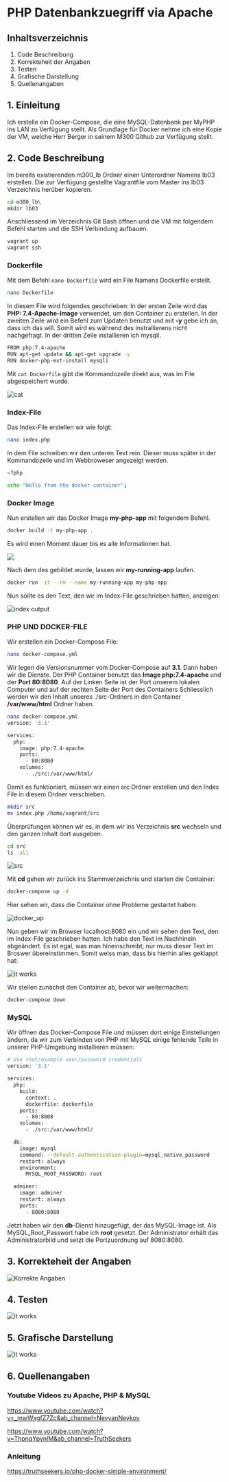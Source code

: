 # PHP Datenbankzuegriff via Apache

## Inhaltsverzeichnis
1. Code Beschreibung
2. Korrekteheit der Angaben
3. Testen
4. Grafische Darstellung
5. Quellenangaben

## 1. Einleitung
Ich erstelle ein Docker-Compose, die eine MySQL-Datenbank per MyPHP ins LAN zu Verfügung stellt. Als Grundlage für Docker nehme ich eine Kopie der VM, welche Herr Berger in seinem M300 Github zur Verfügung stellt.

## 2. Code Beschreibung

Im bereits existierenden m300_lb Ordner einen Unterordner Namens lb03 erstellen.
Die zur Verfügung gestellte Vagrantfile vom Master ins lb03 Verzeichnis herüber kopieren.
```bash Codiger Code ist hier gecoded
cd m300_lb\
mkdir lb03
```


Anschliessend im Verzeichnis Git Bash öffnen und die VM mit folgendem Befehl starten und die SSH Verbindung aufbauen.
```bash Codiger Code ist hier gecoded
vagrant up
vagrant ssh
```


### Dockerfile

Mit dem Befehl ```nano Dockerfile``` wird ein File Namens Dockerfile erstellt. 
```bash Codiger Code ist hier gecoded
nano Dockerfile
```


In diesem File wird folgendes geschrieben: In der ersten Zeile wird das **PHP: 7.4-Apache-Image** verwendet, um den Container zu erstellen. In der zweiten Zeile wird ein Befehl zum Updaten benutzt und mit **-y** gebe ich an, dass ich das will. Somit wird es während des instrallierens nicht nachgefragt. In der dritten Zeile installieren ich mysqli. 
```bash Codiger Code ist hier gecoded
FROM php:7.4-apache
RUN apt-get update && apt-get upgrade -y
RUN docker-php-ext-install mysqli
```


Mit ```cat Dockerfile``` gibt die Kommandozeile direkt aus, was im File abgespeichert wurde.

![cat](\Bilder\cat_dockerfile.JPG) 


### Index-File

Das Index-File erstellen wir wie folgt:
```bash Codiger Code ist hier gecoded
nano index.php
```


In dem File schreiben wir den unteren Text rein. Dieser muss später in der Kommandozeile und im Webbroweser angezeigt werden.
```bash Codiger Code ist hier gecoded
<?php

echo "Hello from the docker container";
```


### Docker Image

Nun erstellen wir das Docker Image **my-php-app** mit folgendem Befehl. 
```bash Codiger Code ist hier gecoded
docker build -t my-php-app .
```


Es wird einen Moment dauer bis es alle Informationen hat.

![](\Bilder\docker_build.JPG) 


Nach dem des gebildet wurde, lassen wir **my-running-app** laufen.
```bash Codiger Code ist hier gecoded
docker run -it --rm --name my-running-app my-php-app
```


Nun sollte es den Text, den wir im Index-File geschrieben hatten, anzeigen:

![index output](\Bilder\index_output.JPG) 


### PHP UND DOCKER-FILE

Wir erstellen ein Docker-Compose File: 
```bash Codiger Code ist hier gecoded
nano docker-compose.yml
```


Wir legen die Versionsnummer vom Docker-Compose auf **3.1**. Dann haben wir die Dienste. Der PHP Container benutzt das **Image php:7.4-apache** und der **Port 80:8080**. Auf der Linken Seite ist der Port unserem lokalen Computer und auf der rechten Seite der Port des Containers Schliesslich werden wir den Inhalt unseres ./src-Ordners in den Container **/var/www/html** Ordner haben. 
```bash Codiger Code ist hier gecoded
nano docker-compose.yml
version: '3.1'

services:
  php:
    image: php:7.4-apache
    ports:
      - 80:8080
    volumes:
      - ./src:/var/www/html/
```


Damit es funktioniert, müssen wir einen src Ordner erstellen und den Index File in diesem Ordner verschieben.
```bash Codiger Code ist hier gecoded
mkdir src
mv index.php /home/vagrant/src
```

Überprüfungen können wir es, in dem wir ins Verzeichnis **src** wechseln und den ganzen Inhalt dort ausgeben:
```bash Codiger Code ist hier gecoded
cd src
ls -all
```

![src](\Bilder\src.JPG) 


Mit **cd** gehen wir zurück ins Stammverzeichnis und starten die Container:
```bash Codiger Code ist hier gecoded
docker-compose up -d
```


Hier sehen wir, dass die Container ohne Probleme gestartet haben:

![docker_up](\Bilder\docker_up.JPG) 


Nun geben wir im Browser localhost:8080 ein und wir sehen den Text, den im Index-File geschrieben hatten. Ich habe den Text im Nachhinein abgeändert. Es ist egal, was man hineinschreibt, nur muss dieser Text im Broswer übereinstimmen. Somit weiss man, dass bis hierhin alles geklappt hat:

![it works](\Bilder\neushigas_docker_container.JPG) 

Wir stellen zunächst den Container ab, bevor wir weitermachen:
```bash Codiger Code ist hier gecoded
docker-compose down
```

### MySQL

Wir öffnen das Docker-Compose File und müssen dort einige Einstellungen ändern, da wir zum Verbinden von PHP mit MySQL einige fehlende Teile in unserer PHP-Umgebung installieren müssen:
```bash Codiger Code ist hier gecoded
# Use root/example user/password credentials
version: '3.1'

services:
  php:
    build:
      context: .
      dockerfile: dockerfile
    ports:
      - 80:8008
    volumes:
      - ./src:/var/www/html/

  db:
    image: mysql
    command: --default-authentication-plugin=mysql_native_password
    restart: always
    environment:
      MYSQL_ROOT_PASSWORD: root

  adminer:
    image: adminer
    restart: always
    ports:
      - 8080:8080
```

Jetzt haben wir den **db**-Dienst hinzugefügt, der das MySQL-Image ist. Als MySQL_Root_Passwort habe ich **root** gesetzt. Der Administrator erhält das Administratorbild und setzt die Portzuordnung auf 8080:8080.


## 3. Korrekteheit der Angaben

![Korrekte Angaben](\Bilder\KorrekteAngaben.JPG) 

## 4. Testen

![it works](\Bilder\neushigas_docker_container.JPG) 


## 5. Grafische Darstellung
![it works](\Bilder\neushigas_docker_container.JPG) 


## 6. Quellenangaben

### Youtube Videos zu Apache, PHP & MySQL
https://www.youtube.com/watch?v=_mwWxgfZ7Zc&ab_channel=NevyanNeykov

https://www.youtube.com/watch?v=ThpnqYpvnIM&ab_channel=TruthSeekers

### Anleitung
https://truthseekers.io/php-docker-simple-environment/
